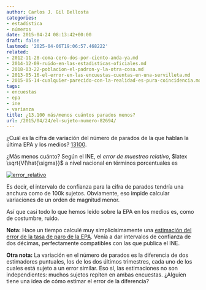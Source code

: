 ```yaml
---
author: Carlos J. Gil Bellosta
categories:
- estadística
- números
date: 2015-04-24 08:13:42+00:00
draft: false
lastmod: '2025-04-06T19:06:57.468222'
related:
- 2012-11-28-coma-cero-dos-por-ciento-anda-ya.md
- 2014-12-09-ruido-en-las-estadisticas-oficiales.md
- 2018-03-22-poblacion-el-padron-y-la-otra-cosa.md
- 2013-05-16-el-error-en-las-encuestas-cuentas-en-una-servilleta.md
- 2015-05-14-cualquier-parecido-con-la-realidad-es-pura-coincidencia.md
tags:
- encuestas
- epa
- ine
- varianza
title: ¿13.100 más/menos cuántos parados menos?
url: /2015/04/24/el-sujeto-numero-82694/
---
```


¿Cuál es la cifra de variación del número de parados de la que hablan la última EPA y los medios? [13100](http://economia.elpais.com/economia/2015/04/23/empleo/1429775090_629440.html).

¿Más menos cuánto? Según el INE, el _error de muestreo relativo_, $latex \sqrt{V(\hat{\sigma}}$ a nivel nacional en términos porcentuales es

[![error_relativo](/wp-uploads/2015/04/error_relativo.png#center)
](/wp-uploads/2015/04/error_relativo.png#center)

Es decir, el intervalo de confianza para la cifra de parados tendría una anchura como de 100k sujetos. Obviamente, eso impide calcular variaciones de un orden de magnitud menor.

Así que casi todo lo que hemos leído sobre la EPA en los medios es, como de costumbre, ruido.

**Nota:** Hace un tiempo calculé muy simplicísimamente una [estimación del error de la tasa de paro de la EPA](http://www.datanalytics.com/2012/11/28/coma-cero-dos-por-ciento-anda-ya/). Venía a dar intervalos de confianza de dos décimas, perfectamente compatibles con las que publica el INE.

**Otra nota:** La variación en el número de parados es la diferencia de dos estimadores puntuales, los de los dos últimos trimestres, cada uno de los cuales está sujeto a un error similar. Eso sí, las estimaciones no son independientes: muchos sujetos repiten en ambas encuestas. ¿Alguien tiene una idea de cómo estimar el error de la diferencia?